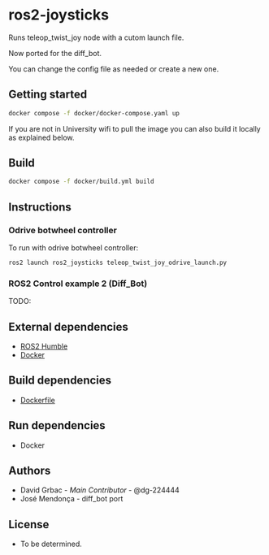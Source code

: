 # ros2-joysticks

Runs teleop_twist_joy node with a cutom launch file. 

Now ported for the diff_bot.

You can change the config file as needed or create a new one.

## Getting started
```bash
docker compose -f docker/docker-compose.yaml up
```

If you are not in University wifi to pull the image you can also build it locally as explained below.

## Build
```bash
docker compose -f docker/build.yml build
```

## Instructions

### Odrive botwheel controller
To run with odrive botwheel controller:

```bash
ros2 launch ros2_joysticks teleop_twist_joy_odrive_launch.py
```

### ROS2 Control example 2 (Diff_Bot)

TODO:

## External dependencies
 - [ROS2 Humble](https://docs.ros.org/en/humble/index.html)
 - [Docker](https://docs.docker.com/engine)

## Build dependencies
 - [Dockerfile](https://fbe-gitlab.hs-weingarten.de/prj-iki/barrob/robots/dumper/tins13_base/-/blob/main/docker/Dockerfile)

## Run dependencies
 - Docker

## Authors
 - David Grbac - _Main Contributor_ - @dg-224444
 - José Mendonça - diff_bot port
## License
 - To be determined.
